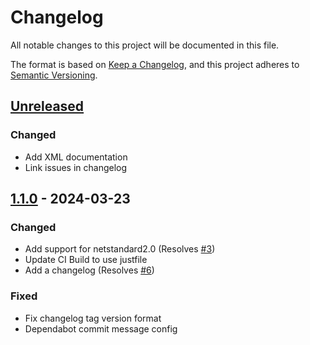 # Changelog

All notable changes to this project will be documented in this file.

The format is based on [Keep a Changelog](https://keepachangelog.com/en/1.0.0/),
and this project adheres to [Semantic Versioning](https://semver.org/spec/v2.0.0.html).

## [Unreleased]

### Changed

- Add XML documentation
- Link issues in changelog

## [1.1.0] - 2024-03-23

### Changed

- Add support for netstandard2.0 (Resolves [#3](https://github.com/rhysparry/Dirt.Args/issues/3))
- Update CI Build to use justfile
- Add a changelog (Resolves [#6](https://github.com/rhysparry/Dirt.Args/issues/6))

### Fixed

- Fix changelog tag version format
- Dependabot commit message config

[unreleased]: https://github.com/rhysparry/Dirt.Args/compare/v1.1.0..HEAD
[1.1.0]: https://github.com/rhysparry/Dirt.Args/compare/v1.0.1..v1.1.0

<!-- generated by git-cliff -->
